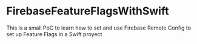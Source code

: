 # FirebaseFeatureFlagsWithSwift
This is a small PoC to learn how to set and use Firebase Remote Config to set up Feature Flags in a Swift proyect
